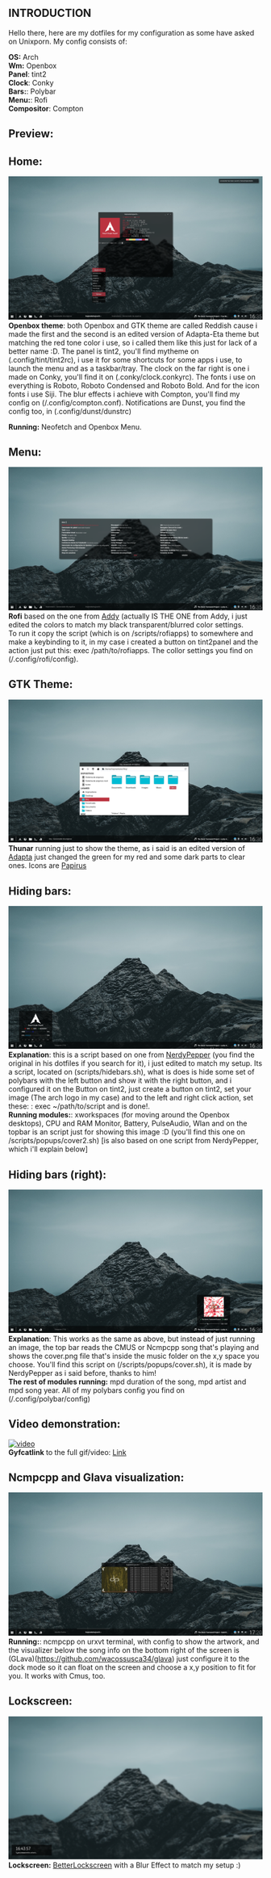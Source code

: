 ## INTRODUCTION

Hello there, here are my dotfiles for my configuration as some have asked on Unixporn. My config consists of:  

**OS:** Arch  
**Wm:** Openbox  
**Panel**: tint2  
**Clock**: Conky  
**Bars:**: Polybar  
**Menu:**: Rofi  
**Compositor**: Compton  

## Preview:

## Home:   
![home](https://raw.githubusercontent.com/hrqmonteiro/openbox-dotfiles/master/2018-07-17-163501_1920x1080_scrot.png)  
**Openbox theme**: both Openbox and GTK theme are called Reddish cause i made the first and the second is an edited version of Adapta-Eta theme but matching the red tone color i use, so i called them like this just for lack of a better name :D. The panel is tint2, you'll find mytheme on (.config/tint/tint2rc), i use it for some shortcuts for some apps i use, to launch the menu and as a taskbar/tray. The clock on the far right is one i made on Conky, you'll find it on (.conky/clock.conkyrc). The fonts i use on everything is Roboto, Roboto Condensed and Roboto Bold. And for the icon fonts i use Siji. The blur effects i achieve with Compton, you'll find my config on (/.config/compton.conf). Notifications are Dunst, you find the config too, in (.config/dunst/dunstrc)  

**Running:** Neofetch and Openbox Menu.  

## Menu:  
![menu](https://raw.githubusercontent.com/hrqmonteiro/openbox-dotfiles/master/2018-07-17-163549_1920x1080_scrot.png)  
**Rofi** based on the one from [Addy](https://github.com/addy-dclxvi) (actually IS THE ONE from Addy, i just edited the colors to match my black transparent/blurred color settings.  
To run it copy the script (which is on /scripts/rofiapps) to somewhere and make a keybinding to it, in my case i created a button on tint2panel and the action just put this: exec /path/to/rofiapps. The collor settings you find on (/.config/rofi/config).  

## GTK Theme:  
![gtk](https://raw.githubusercontent.com/hrqmonteiro/openbox-dotfiles/master/2018-07-17-163626_1920x1080_scrot.png)  
**Thunar** running just to show the theme, as i said is an edited version of [Adapta](https://github.com/adapta-project/adapta-gtk-theme) just changed the green for my red and some dark parts to clear ones. Icons are [Papirus](https://github.com/PapirusDevelopmentTeam/papirus-icon-theme)

## Hiding bars:  
![bar](https://raw.githubusercontent.com/hrqmonteiro/openbox-dotfiles/master/2018-07-17-163637_1920x1080_scrot.png)  
**Explanation**: this is a script based on one from [NerdyPepper](https://github.com/nerdypepper/dotfiles) (you find the original in his dotfiles if you search for it), i just edited to match my setup. Its a script, located on (scripts/hidebars.sh), what is does is hide some set of polybars with the left button and show it with the right button, and i configured it on the Button on tint2, just create a button on tint2, set your image (The arch logo in my case) and  to the left and right click action, set these: : exec ~/path/to/script and is done!.  
**Running modules:**: xworkspaces (for moving around the Openbox desktops), CPU and RAM Monitor, Battery, PulseAudio, Wlan and on the topbar is an script just for showing this image :D (you'll find this one on /scripts/popups/cover2.sh) [is also based on one script from NerdyPepper, which i'll explain below]  

## Hiding bars (right):  
![bar-2](https://raw.githubusercontent.com/hrqmonteiro/openbox-dotfiles/master/2018-07-17-163649_1920x1080_scrot.png)  
**Explanation**: This works as the same as above, but instead of just running an image, the top bar reads the CMUS or Ncmpcpp song that's playing and shows the cover.png file that's inside the music folder on the x,y space you choose. You'll find this script on (/scripts/popups/cover.sh), it is made by NerdyPepper as i said before, thanks to him!  
**The rest of modules running:** mpd duration of the song, mpd artist and mpd song year. All of my polybars config you find on (/.config/polybar/config)  

## Video demonstration:  
<a href="https://gfycat.com/VengefulSpanishGoldfish"><img src="https://thumbs.gfycat.com/VengefulSpanishGoldfish-size_restricted.gif" title ="video"/></a>  
**Gyfcatlink** to the full gif/video: [Link](https://gfycat.com/VengefulSpanishGoldfish)

## Ncmpcpp and Glava visualization:  
![ncmpcpp](https://raw.githubusercontent.com/hrqmonteiro/openbox-dotfiles/master/2018-07-17-172041_1920x1080_scrot.png)  
**Running:**: ncmpcpp on urxvt terminal, with config to show the artwork, and the visualizer below the song info on the bottom right of the screen is (GLava)(https://github.com/wacossusca34/glava) just configure it to the dock mode so it can float on the screen and choose a x,y position to fit for you. It works with Cmus, too.  

## Lockscreen:
![lockscreen](https://raw.githubusercontent.com/hrqmonteiro/openbox-dotfiles/master/2018-07-17-164357_1920x1080_scrot.png)  
**Lockscreen:** [BetterLockscreen](https://github.com/pavanjadhaw/betterlockscreen) with a Blur Effect to match my setup :)
